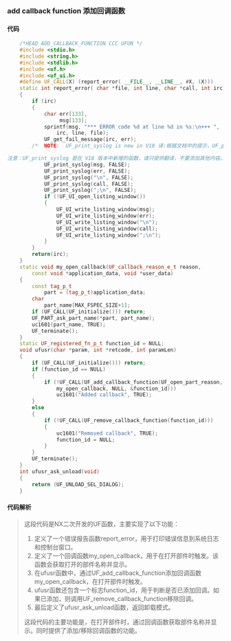 ### add callback function 添加回调函数

#### 代码

```cpp
    /*HEAD ADD_CALLBACK_FUNCTION CCC UFUN */  
    #include <stdio.h>  
    #include <string.h>  
    #include <stdlib.h>  
    #include <uf.h>  
    #include <uf_ui.h>  
    #define UF_CALL(X) (report_error( __FILE__, __LINE__, #X, (X)))  
    static int report_error( char *file, int line, char *call, int irc)  
    {  
        if (irc)  
        {  
            char err[133],  
                 msg[133];  
            sprintf(msg, "*** ERROR code %d at line %d in %s:\n+++ ",  
                irc, line, file);  
            UF_get_fail_message(irc, err);  
        /*  NOTE:  UF_print_syslog is new in V18 译:根据文档中的提示，UF_print_syslog 是在 V18 版本中新增的函数。因此，翻译为：

注意：UF_print_syslog 是在 V18 版本中新增的函数，请只提供翻译，不要添加其他内容。 */  
            UF_print_syslog(msg, FALSE);  
            UF_print_syslog(err, FALSE);  
            UF_print_syslog("\n", FALSE);  
            UF_print_syslog(call, FALSE);  
            UF_print_syslog(";\n", FALSE);  
            if (!UF_UI_open_listing_window())  
            {  
                UF_UI_write_listing_window(msg);  
                UF_UI_write_listing_window(err);  
                UF_UI_write_listing_window("\n");  
                UF_UI_write_listing_window(call);  
                UF_UI_write_listing_window(";\n");  
            }  
        }  
        return(irc);  
    }  
    static void my_open_callback(UF_callback_reason_e_t reason,  
        const void *application_data, void *user_data)  
    {  
        const tag_p_t  
            part = (tag_p_t)application_data;  
        char  
            part_name[MAX_FSPEC_SIZE+1];  
        if (UF_CALL(UF_initialize())) return;  
        UF_PART_ask_part_name(*part, part_name);  
        uc1601(part_name, TRUE);  
        UF_terminate();  
    }  
    static UF_registered_fn_p_t function_id = NULL;  
    void ufusr(char *param, int *retcode, int paramLen)  
    {  
        if (UF_CALL(UF_initialize())) return;  
        if (function_id == NULL)  
        {  
            if (!UF_CALL(UF_add_callback_function(UF_open_part_reason,  
                my_open_callback, NULL, &function_id)))  
                uc1601("Added callback", TRUE);  
        }  
        else  
        {  
            if (!UF_CALL(UF_remove_callback_function(function_id)))  
            {  
                uc1601("Removed callback", TRUE);  
                function_id = NULL;  
            }  
        }  
        UF_terminate();  
    }  
    int ufusr_ask_unload(void)  
    {  
        return (UF_UNLOAD_SEL_DIALOG);  
    }

```

#### 代码解析

> 这段代码是NX二次开发的UF函数，主要实现了以下功能：
>
> 1. 定义了一个错误报告函数report_error，用于打印错误信息到系统日志和控制台窗口。
> 2. 定义了一个回调函数my_open_callback，用于在打开部件时触发。该函数会获取打开的部件名称并显示。
> 3. 在ufusr函数中，通过UF_add_callback_function添加回调函数my_open_callback，在打开部件时触发。
> 4. ufusr函数还包含一个标志function_id，用于判断是否已添加回调。如果已添加，则调用UF_remove_callback_function移除回调。
> 5. 最后定义了ufusr_ask_unload函数，返回卸载模式。
>
> 这段代码的主要功能是，在打开部件时，通过回调函数获取部件名称并显示。同时提供了添加/移除回调函数的功能。
>
